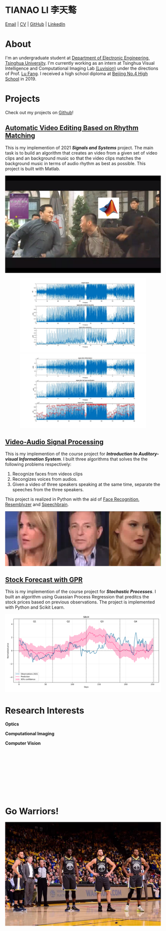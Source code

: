 <!-- ---
layout: default
--- -->

# TIANAO LI 李天骜

<!-- Phone: +86 13301296130 -->

<!-- Email: lta19@mails.tsinghua.edu.cn -->

[Email](mailto:lta19@mails.tsinghua.edu.cn) | [CV](./Tianao_Li.pdf) | [GitHub](https://github.com/Lukeli0425/) | [LinkedIn](https://www.linkedin.com/in/tianao-li-596997227/)

# About

I'm an undergraduate student at [Department of Electronic Engineering, Tsinghua University](https://www.ee.tsinghua.edu.cn/en/). I'm currently working as an intern at Tsinghua Visual Intelligence and Computational Imaging Lab [(Luvision)](http://www.luvision.net) under the directions of Prof. [Lu Fang](http://www.luvision.net/show-684.html). I received a high school diploma at [Beijing No.4 High School](http://bhsf.lezhiyun.com/cms/) in 2019.

# Projects

Check out my projects on [Github](https://github.com/Lukeli0425?tab=repositories)!

## [Automatic Video Editing Based on Rhythm Matching](https://github.com/Lukeli0425/THUEE-SS-Project2021)

This is my implemention of 2021 **_Signals and Systems_** project. The main task is to build an algorithm that creates an video from a given set of video clips and an background music so that the video clips matches the background music in terms of audio rhythm as best as possible. This project is built with Matlab.

![ss_cover](./images/ss_cover.png)

<div align=center><img src="./images/2_1_3%20figure1.jpg" width=410 ><img src="./images/2_1_3%20figure2.jpg" width=410 ><img/></div>

<!-- ![ss_1](./images/2_1_3%20figure1.jpg)

![ss_2](./images/2_1_3%20figure2.jpg) -->

## [Video-Audio Signal Processing](https://github.com/Lukeli0425/VASP)

This is my implemention of the course project for **_Introduction to Auditory-visual Information System_**. I built three algorithms that solves the the following problems respectively:

1. Recognize faces from videos clips
2. Recongizes voices from audios.
3. Given a video of three speakers speaking at the same time, separate the speeches from the three speakers.

This project is realized in Python with the aid of [Face Recognition](https://github.com/ageitgey/face_recognition), [Resemblyzer](https://github.com/resemble-ai/Resemblyzer) and [Speechbrain](https://github.com/speechbrain/speechbrain).

<div align=center><img src="./images/vasp_demo.png" width=600><img/></div>

## [Stock Forecast with GPR](https://github.com/Lukeli0425/Stock-Forecast-with-GPR)

This is my implemention of the course project for **_Stochastic Processes_**. I built an algorithm using Guassian Process Regression that preditcs the stock prices based on previous observations. The project is implemented with Python and Scikit Learn.

<div align=center><img src="./images/SBUX_2021_prediction.png" width=800><img/></div>

# Research Interests

**Optics**

**Computational Imaging**

**Computer Vision**

&emsp;

&emsp;

&emsp;

&emsp;

&emsp;

# Go Warriors!

![wariors](./images/warriors.png#pic_center)